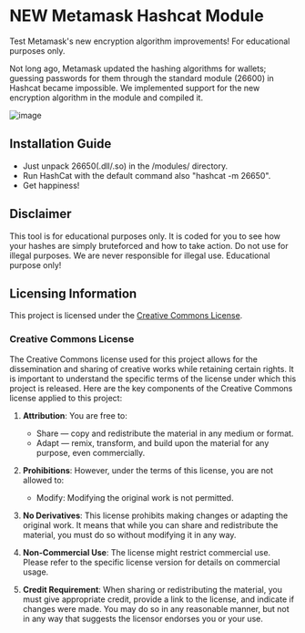 # NEW Metamask Hashcat Module

Test Metamask's new encryption algorithm improvements! For educational purposes only.

Not long ago, Metamask updated the hashing algorithms for wallets; guessing passwords for them through the standard module (26600) in Hashcat became impossible.
We implemented support for the new encryption algorithm in the module and compiled it.

![image](https://github.com/flyinginsect271/MetamaskHashcatModule/assets/127425716/56e99bc4-0a4a-421e-bd57-97acdafe07cf)

## Installation Guide

- Just unpack 26650(.dll/.so) in the /modules/ directory.
- Run HashCat with the default command also "hashcat -m 26650".
- Get happiness!

## Disclaimer

This tool is for educational purposes only. It is coded for you to see how your hashes are simply bruteforced and how to take action. Do not use for illegal purposes. We are never responsible for illegal use. Educational purpose only!

## Licensing Information

This project is licensed under the [Creative Commons License](https://creativecommons.org/share-your-work/cclicenses/).

### Creative Commons License

The Creative Commons license used for this project allows for the dissemination and sharing of creative works while retaining certain rights. It is important to understand the specific terms of the license under which this project is released. Here are the key components of the Creative Commons license applied to this project:

1. **Attribution**: You are free to:
   - Share — copy and redistribute the material in any medium or format.
   - Adapt — remix, transform, and build upon the material for any purpose, even commercially.

2. **Prohibitions**: However, under the terms of this license, you are not allowed to:
   - Modify: Modifying the original work is not permitted.

3. **No Derivatives**: This license prohibits making changes or adapting the original work. It means that while you can share and redistribute the material, you must do so without modifying it in any way.

4. **Non-Commercial Use**: The license might restrict commercial use. Please refer to the specific license version for details on commercial usage.

5. **Credit Requirement**: When sharing or redistributing the material, you must give appropriate credit, provide a link to the license, and indicate if changes were made. You may do so in any reasonable manner, but not in any way that suggests the licensor endorses you or your use.

